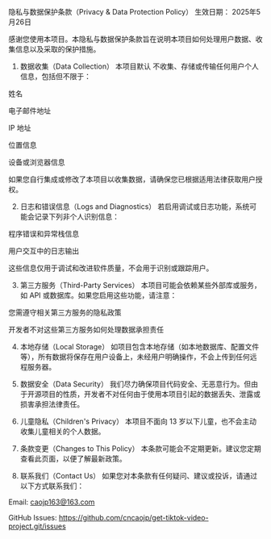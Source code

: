隐私与数据保护条款（Privacy & Data Protection Policy）
生效日期： 2025年5月26日

感谢您使用本项目。本隐私与数据保护条款旨在说明本项目如何处理用户数据、收集信息以及采取的保护措施。

1. 数据收集（Data Collection）
本项目默认 不收集、存储或传输任何用户个人信息，包括但不限于：

姓名

电子邮件地址

IP 地址

位置信息

设备或浏览器信息

如果您自行集成或修改了本项目以收集数据，请确保您已根据适用法律获取用户授权。

2. 日志和错误信息（Logs and Diagnostics）
若启用调试或日志功能，系统可能会记录下列非个人识别信息：

程序错误和异常栈信息

用户交互中的日志输出

这些信息仅用于调试和改进软件质量，不会用于识别或跟踪用户。

3. 第三方服务（Third-Party Services）
本项目可能会依赖某些外部库或服务，如 API 或数据库。如果您启用这些功能，请注意：

您需遵守相关第三方服务的隐私政策

开发者不对这些第三方服务如何处理数据承担责任

4. 本地存储（Local Storage）
如项目包含本地存储（如本地数据库、配置文件等），所有数据将保存在用户设备上，未经用户明确操作，不会上传到任何远程服务器。

5. 数据安全（Data Security）
我们尽力确保项目代码安全、无恶意行为。但由于开源项目的性质，开发者不对任何由于使用本项目引起的数据丢失、泄露或损害承担法律责任。

6. 儿童隐私（Children's Privacy）
本项目不面向 13 岁以下儿童，也不会主动收集儿童相关的个人数据。

7. 条款变更（Changes to This Policy）
本条款可能会不定期更新。建议您定期查看此页面，以便了解最新政策。

8. 联系我们（Contact Us）
如果您对本条款有任何疑问、建议或投诉，请通过以下方式联系我们：

Email: caojp163@163.com

GitHub Issues: https://github.com/cncaojp/get-tiktok-video-project.git/issues
